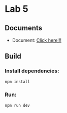 # Lab 5

## Documents
- Document: [Click here!!!](Lab5_About_React_Router.docx.pdf)

## Build
### Install dependencies:
```bash
npm install
```
### Run:
```bash
npm run dev
```